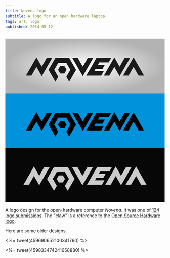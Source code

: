 ```yaml
---
title: Novena logo
subtitle: A logo for an open hardware laptop
tags: art, logo
published: 2014-05-12
---
```


![Novena logo on three different backgrounds](novena-logo.png)

A logo design for the open-hardware computer *Novena*. It was one of [124 logo submissions](https://www.crowdsupply.com/sutajio-kosagi/novena/updates/1087). The "claw" is a reference to the [Open Source Hardware logo](http://www.oshwa.org/open-source-hardware-logo/).

Here are some older designs:

<%= tweet(459690652100341760) %>

<%= tweet(459833474241658880) %>

